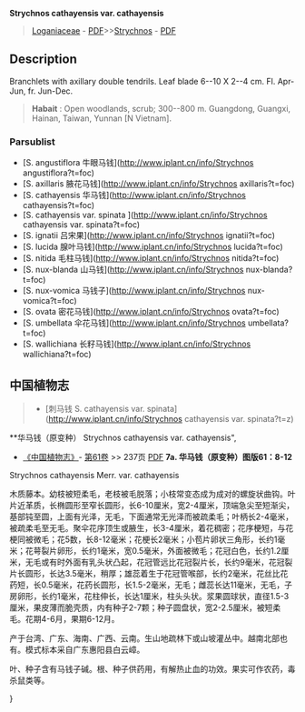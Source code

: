  **Strychnos cathayensis var. cathayensis**

> [Loganiaceae](http://www.iplant.cn/info/Loganiaceae?t=foc) - [PDF](http://www.iplant.cn/foc/pdf/Loganiaceae.pdf)>>[Strychnos](http://www.iplant.cn/info/Strychnos?t=foc) - [PDF](http://www.iplant.cn/foc/pdf/Strychnos.pdf)

## Description

Branchlets with axillary double tendrils. Leaf blade 6--10 X 2--4 cm. Fl. Apr-Jun, fr. Jun-Dec.


> **Habait** : 
> Open woodlands, scrub; 300--800 m. Guangdong, Guangxi, Hainan, Taiwan, Yunnan [N Vietnam].



### Parsublist

* [S.  angustiflora  牛眼马钱](http://www.iplant.cn/info/Strychnos angustiflora?t=foc)
* [S.  axillaris  腋花马钱](http://www.iplant.cn/info/Strychnos axillaris?t=foc)
* [S.  cathayensis  华马钱](http://www.iplant.cn/info/Strychnos cathayensis?t=foc)
* [S.  cathayensis var. spinata  ](http://www.iplant.cn/info/Strychnos cathayensis var. spinata?t=foc)
* [S.  ignatii  吕宋果](http://www.iplant.cn/info/Strychnos ignatii?t=foc)
* [S.  lucida  腺叶马钱](http://www.iplant.cn/info/Strychnos lucida?t=foc)
* [S.  nitida  毛柱马钱](http://www.iplant.cn/info/Strychnos nitida?t=foc)
* [S.  nux-blanda  山马钱](http://www.iplant.cn/info/Strychnos nux-blanda?t=foc)
* [S.  nux-vomica  马钱子](http://www.iplant.cn/info/Strychnos nux-vomica?t=foc)
* [S.  ovata  密花马钱](http://www.iplant.cn/info/Strychnos ovata?t=foc)
* [S.  umbellata  伞花马钱](http://www.iplant.cn/info/Strychnos umbellata?t=foc)
* [S.  wallichiana  长籽马钱](http://www.iplant.cn/info/Strychnos wallichiana?t=foc)

## 中国植物志

> * [刺马钱  S.  cathayensis var. spinata](http://www.iplant.cn/info/Strychnos cathayensis var. spinata?t=z)


**华马钱（原变种） Strychnos cathayensis var. cathayensis",


* [《中国植物志》](http://www.iplant.cn/frps)- [第61卷](http://www.iplant.cn/frps/vol/61) >> 237页 [PDF](http://www.iplant.cn/frps/pdf/61/237.PDF)
**7a. 华马钱（原变种）图版61：8-12**

Strychnos cathayensis Merr. var. cathayensis

木质藤本。幼枝被短柔毛，老枝被毛脱落；小枝常变态成为成对的螺旋状曲钩。叶片近革质，长椭圆形至窄长圆形，长6-10厘米，宽2-4厘米，顶端急尖至短渐尖，基部钝至圆，上面有光泽，无毛，下面通常无光泽而被疏柔毛；叶柄长2-4毫米，被疏柔毛至无毛。聚伞花序顶生或腋生，长3-4厘米，着花稠密；花序梗短，与花梗同被微毛；花5数，长8-12毫米；花梗长2毫米；小苞片卵状三角形，长约1毫米；花萼裂片卵形，长约1毫米，宽0.5毫米，外面被微毛；花冠白色，长约1.2厘米，无毛或有时外面有乳头状凸起，花冠管远比花冠裂片长，长约9毫米，花冠裂片长圆形，长达3.5毫米，稍厚；雄蕊着生于花冠管喉部，长约2毫米，花丝比花药短，长0.5毫米，花药长圆形，长1.5-2毫米，无毛；雌蕊长达11毫米，无毛，子房卵形，长约1毫米，花柱伸长，长达1厘米，柱头头状。浆果圆球状，直径1.5-3厘米，果皮薄而脆壳质，内有种子2-7颗；种子圆盘状，宽2-2.5厘米，被短柔毛。花期4-6月，果期6-12月。

产于台湾、广东、海南、广西、云南。生山地疏林下或山坡灌丛中。越南北部也有。模式标本采自广东惠阳县白云嶂。

叶、种子含有马钱子碱。根、种子供药用，有解热止血的功效。果实可作农药，毒杀鼠类等。



}